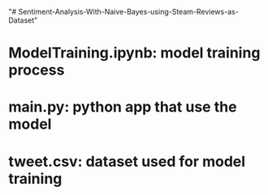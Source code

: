 "# Sentiment-Analysis-With-Naive-Bayes-using-Steam-Reviews-as-Dataset" 

# ModelTraining.ipynb: model training process
# main.py: python app that use the model
# tweet.csv: dataset used for model training
